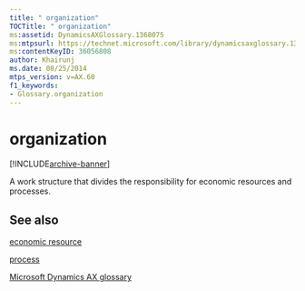 ```yaml
---
title: " organization"
TOCTitle: " organization"
ms:assetid: DynamicsAXGlossary.1368075
ms:mtpsurl: https://technet.microsoft.com/library/dynamicsaxglossary.1368075(v=AX.60)
ms:contentKeyID: 36056808
author: Khairunj
ms.date: 08/25/2014
mtps_version: v=AX.60
f1_keywords:
- Glossary.organization
---
```


# organization


[!INCLUDE[archive-banner](includes/archive-banner.md)]

A work structure that divides the responsibility for economic resources and processes.

## See also

[economic resource](economic-resource.md)

[process](process.md)

[Microsoft Dynamics AX glossary](glossary/microsoft-dynamics-ax-glossary.md)

  


